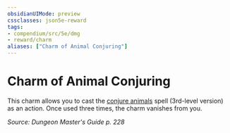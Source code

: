```yaml
---
obsidianUIMode: preview
cssclasses: json5e-reward
tags:
- compendium/src/5e/dmg
- reward/charm
aliases: ["Charm of Animal Conjuring"]
---
```

# Charm of Animal Conjuring

This charm allows you to cast the [conjure animals](/3-Mechanics/CLI/spells/conjure-animals.md) spell (3rd-level version) as an action. Once used three times, the charm vanishes from you.

*Source: Dungeon Master's Guide p. 228*